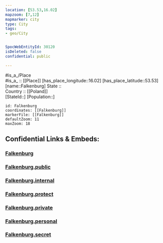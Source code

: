 ```yaml
---
location: [53.53,16.02] 
mapzoom: [7,12] 
mapmarker: city 
type: City
tags:
- geo/City


SpocWebEntityId: 30120
isDeleted: false
confidential: public

---
```

#is_a_/Place  
#is_a_ :: [[Place]] 
[has_place_longitude::16.02] 
[has_place_latitude::53.53] 
[name::Falkenburg] 
State ::  
Country :: [[Poland]]  
[StateId::] 
[Population::] 



```leaflet
id: Falkenburg
coordinates: [[Falkenburg]] 
markerFile: [[Falkenburg]] 
defaultZoom: 11 
maxZoom: 18
```


## Confidential Links & Embeds: 

### [Falkenburg](/_Standards/Earth/Continent/Europe/Europe~East/Poland/Provinces~Poland/West_Pomeranian/City/Falkenburg.md) 

### [Falkenburg.public](/_public/Earth/Continent/Europe/Europe~East/Poland/Provinces~Poland/West_Pomeranian/City/Falkenburg.public.md) 

### [Falkenburg.internal](/_internal/Earth/Continent/Europe/Europe~East/Poland/Provinces~Poland/West_Pomeranian/City/Falkenburg.internal.md) 

### [Falkenburg.protect](/_protect/Earth/Continent/Europe/Europe~East/Poland/Provinces~Poland/West_Pomeranian/City/Falkenburg.protect.md) 

### [Falkenburg.private](/_private/Earth/Continent/Europe/Europe~East/Poland/Provinces~Poland/West_Pomeranian/City/Falkenburg.private.md) 

### [Falkenburg.personal](/_personal/Earth/Continent/Europe/Europe~East/Poland/Provinces~Poland/West_Pomeranian/City/Falkenburg.personal.md) 

### [Falkenburg.secret](/_secret/Earth/Continent/Europe/Europe~East/Poland/Provinces~Poland/West_Pomeranian/City/Falkenburg.secret.md)

